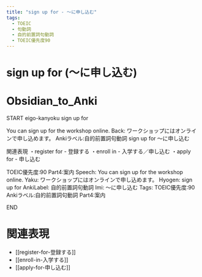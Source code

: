 ```yaml
---
title: "sign up for - ～に申し込む"
tags:
  - TOEIC
  - 句動詞
  - 自的前置詞句動詞
  - TOEIC優先度90
---
```


# sign up for (～に申し込む)

# Obsidian_to_Anki
START
eigo-kanyoku
sign up for

You can sign up for the workshop online.
Back: 
ワークショップにはオンラインで申し込めます。
Ankiラベル:自的前置詞句動詞
sign up for
～に申し込む

関連表現
・register for - 登録する
・enroll in - 入学する／申し込む
・apply for - 申し込む

TOEIC優先度:90
Part4:案内
Speech: You can sign up for the workshop online.
Yaku: ワークショップにはオンラインで申し込めます。
Hyogen: sign up for
AnkiLabel: 自的前置詞句動詞
Imi: ～に申し込む
Tags: TOEIC優先度:90 Ankiラベル:自的前置詞句動詞 Part4:案内
<!--ID: 1752099912582-->
END

# 関連表現
- [[register-for-登録する]]
- [[enroll-in-入学する]]
- [[apply-for-申し込む]] 
